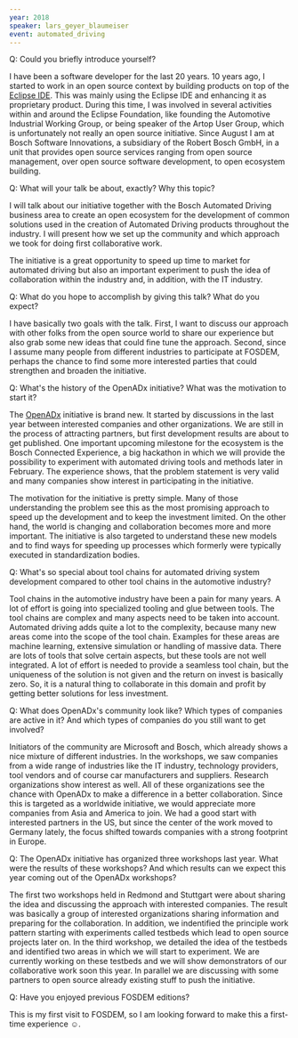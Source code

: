 ```yaml
---
year: 2018
speaker: lars_geyer_blaumeiser 
event: automated_driving
---
```


Q: Could you briefly introduce yourself?

I have been a software developer for the last 20 years. 10 years ago, I started to work in an open source context by building products on top of the [Eclipse IDE](https://www.eclipse.org/ide/). This was mainly using the Eclipse IDE and enhancing it as proprietary product. During this time, I was involved in several activities within and around the Eclipse Foundation, like founding the Automotive Industrial Working Group, or being speaker of the Artop User Group, which is unfortunately not really an open source initiative. Since August I am at Bosch Software Innovations, a subsidiary of the Robert Bosch GmbH, in a unit that provides open source services ranging from open source management, over open source software development, to open ecosystem building.

Q: What will your talk be about, exactly? Why this topic?

I will talk about our initiative together with the Bosch Automated Driving business area to create an open ecosystem for the development of common solutions used in the creation of Automated Driving products throughout the industry. I will present how we set up the community and which approach we took for doing first collaborative work.

The initiative is a great opportunity to speed up time to market for automated driving but also an important experiment to push the idea of collaboration within the industry and, in addition, with the IT industry.

Q: What do you hope to accomplish by giving this talk? What do you expect?

I have basically two goals with the talk. First, I want to discuss our approach with other folks from the open source world to share our experience but also grab some new ideas that could fine tune the approach. Second, since I assume many people from different industries to participate at FOSDEM, perhaps the chance to find some more interested parties that could strengthen and broaden the initiative.

Q: What's the history of the OpenADx initiative? What was the motivation to start it?

The [OpenADx](https://wiki.eclipse.org/OpenADx) initiative is brand new. It started by discussions in the last year between interested companies and other organizations. We are still in the process of attracting partners, but first development results are about to get published. One important upcoming milestone for the ecosystem is the Bosch Connected Experience, a big hackathon in which we will provide the possibility to experiment with automated driving tools and methods later in February. The experience shows, that the problem statement is very valid and many companies show interest in participating in the initiative.

The motivation for the initiative is pretty simple. Many of those understanding the problem see this as the most promising approach to speed up the development and to keep the investment limited. On the other hand, the world is changing and collaboration becomes more and more important. The initiative is also targeted to understand these new models and to find ways for speeding up processes which formerly were typically executed in standardization bodies.

Q: What's so special about tool chains for automated driving system development compared to other tool chains in the automotive industry?

Tool chains in the automotive industry have been a pain for many years. A lot of effort is going into specialized tooling and glue between tools. The tool chains are complex and many aspects need to be taken into account. Automated driving adds quite a lot to the complexity, because many new areas come into the scope of the tool chain. Examples for these areas are machine learning, extensive simulation or handling of massive data. There are lots of tools that solve certain aspects, but these tools are not well integrated. A lot of effort is needed to provide a seamless tool chain, but the uniqueness of the solution is not given and the return on invest is basically zero. So, it is a natural thing to collaborate in this domain and profit by getting better solutions for less investment.

Q: What does OpenADx's community look like? Which types of companies are active in it? And which types of companies do you still want to get involved?

Initiators of the community are Microsoft and Bosch, which already shows a nice mixture of different industries. In the workshops, we saw companies from a wide range of industries like the IT industry, technology providers, tool vendors and of course car manufacturers and suppliers. Research organizations show interest as well. All of these organizations see the chance with OpenADx to make a difference in a better collaboration. Since this is targeted as a worldwide initiative, we would appreciate more companies from Asia and America to join. We had a good start with interested partners in the US, but since the center of the work moved to Germany lately, the focus shifted towards companies with a strong footprint in Europe. 

Q: The OpenADx initiative has organized three workshops last year. What were the results of these workshops? And which results can we expect this year coming out of the OpenADx workshops?

The first two workshops held in Redmond and Stuttgart were about sharing the idea and discussing the approach with interested companies. The result was basically a group of interested organizations sharing information and preparing for the collaboration. In addition, we indentified the principle work pattern starting with experiments called testbeds which lead to open source projects later on. In the third workshop, we detailed the idea of the testbeds and identified two areas in which we will start to experiment. We are currently working on these testbeds and we will show demonstrators of our collaborative work soon this year. In parallel we are discussing with some partners to open source already existing stuff to push the initiative. 

Q: Have you enjoyed previous FOSDEM editions? 

This is my first visit to FOSDEM, so I am looking forward to make this a first-time experience ☺.
